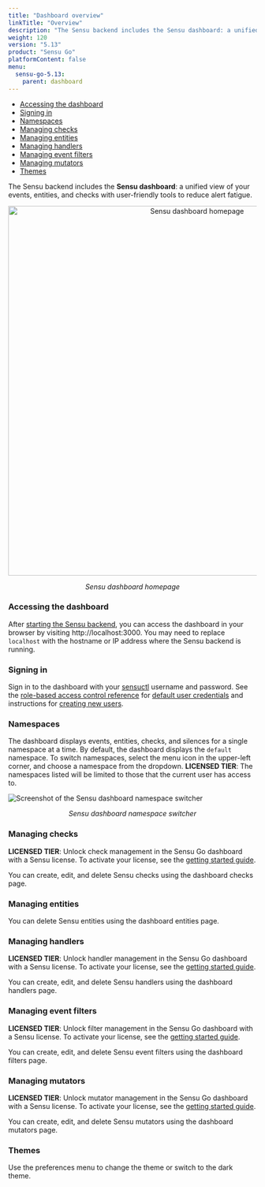```yaml
---
title: "Dashboard overview"
linkTitle: "Overview"
description: "The Sensu backend includes the Sensu dashboard: a unified view of your Sensu resources with user-friendly tools to reduce alert fatigue. Read the doc to get started using the dashboard."
weight: 120
version: "5.13"
product: "Sensu Go"
platformContent: false
menu:
  sensu-go-5.13:
    parent: dashboard
---
```


- [Accessing the dashboard](#accessing-the-dashboard)
- [Signing in](#signing-in)
- [Namespaces](#namespaces)
- [Managing checks](#managing-checks)
- [Managing entities](#managing-entities)
- [Managing handlers](#managing-handlers)
- [Managing event filters](#managing-event-filters)
- [Managing mutators](#managing-mutators)
- [Themes](#themes)

The Sensu backend includes the **Sensu dashboard**:
a unified view of your events, entities, and checks with user-friendly tools to reduce alert fatigue.

<div style="text-align:center">
<img src="/images/homepage.png" alt="Sensu dashboard homepage" width="750">
</div>

<p style="text-align:center"><i>Sensu dashboard homepage</i></p>

### Accessing the dashboard
After [starting the Sensu backend][1], you can access the dashboard in your browser
by visiting http://localhost:3000. You may need to replace `localhost` with the
hostname or IP address where the Sensu backend is running.

### Signing in
Sign in to the dashboard with your [sensuctl][2] username and password.
See the [role-based access control reference][3] for [default user credentials][4] and instructions for [creating new users][5].

### Namespaces
The dashboard displays events, entities, checks, and silences for a single namespace at a time.
By default, the dashboard displays the `default` namespace.
To switch namespaces, select the menu icon in the upper-left corner, and choose a namespace from the dropdown.
**LICENSED TIER**: The namespaces listed will be limited to those that the current user has access to.

<img src="/images/dashboard-namespace-switcher.png" alt="Screenshot of the Sensu dashboard namespace switcher">

<p style="text-align:center"><i>Sensu dashboard namespace switcher</i></p>

### Managing checks

**LICENSED TIER**: Unlock check management in the Sensu Go dashboard with a Sensu license. To activate your license, see the [getting started guide][6].

You can create, edit, and delete Sensu checks using the dashboard checks page.

### Managing entities

You can delete Sensu entities using the dashboard entities page.

### Managing handlers

**LICENSED TIER**: Unlock handler management in the Sensu Go dashboard with a Sensu license. To activate your license, see the [getting started guide][6].

You can create, edit, and delete Sensu handlers using the dashboard handlers page.

### Managing event filters

**LICENSED TIER**: Unlock filter management in the Sensu Go dashboard with a Sensu license. To activate your license, see the [getting started guide][6].

You can create, edit, and delete Sensu event filters using the dashboard filters page.

### Managing mutators

**LICENSED TIER**: Unlock mutator management in the Sensu Go dashboard with a Sensu license. To activate your license, see the [getting started guide][6].

You can create, edit, and delete Sensu mutators using the dashboard mutators page.

### Themes
Use the preferences menu to change the theme or switch to the dark theme.

[1]: ../../reference/backend#restarting-the-service
[2]: ../../sensuctl/reference/
[3]: ../../reference/rbac
[4]: ../../reference/rbac#default-user
[5]: ../../reference/rbac#creating-a-user
[6]: ../../getting-started/enterprise
